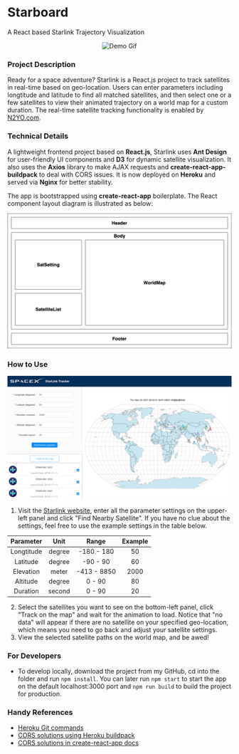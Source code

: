 # Starboard
A React based Starlink Trajectory Visualization

<p align="center"><img src="pictures/starlink-demo.gif" alt="Demo Gif"></p>

### Project Description

Ready for a space adventure? Starlink is a React.js project to track satellites in real-time based on geo-location. Users can enter parameters including longtitude and latitude to find all matched satellites, and then select one or a few satellites to view their animated trajectory on a world map for a custom duration. The real-time satellite tracking functionality is enabled by [N2YO.com](https://www.n2yo.com/).

### Technical Details

A lightweight frontend project based on **React.js**, Starlink uses **Ant Design** for user-friendly UI components and **D3** for dynamic satellite visualization. It also uses the **Axios** library to make AJAX requests and **create-react-app-buildpack** to deal with CORS issues. It is now deployed on **Heroku** and served via **Nginx** for better stability.

The app is bootstrapped using **create-react-app** boilerplate. The React component layout diagram is illustrated as below:
<p align="center"><img src="pictures/component-diagram.png" alt="Diagram"></p>

### How to Use

<p align="center"><img src="pictures/recommended-settings.png" alt="Settings"></p>

1. Visit the [Starlink website](https://starlink521.herokuapp.com/), enter all the parameter settings on the upper-left panel and click "Find Nearby Satellite". If you have no clue about the settings, feel free to use the example settings in the table below.

| Parameter | Unit | Range | Example |
| :----: | :----: | :----: | :----: |
| Longtitude | degree | -180 - 180 | 50 |
| Latitude | degree | -90 - 90 | 60 |
| Elevation | meter | -413 - 8850 | 2000 |
| Altitude | degree | 0 - 90 | 80 |
| Duration | second | 0 - 90 | 20 |

2. Select the satellites you want to see on the bottom-left panel, click "Track on the map" and wait for the animation to load. Notice that "no data" will appear if there are no satellite on your specified geo-location, which means you need to go back and adjust your satellite settings.
3. View the selected satellite paths on the world map, and be awed!

### For Developers

* To develop locally, download the project from my GitHub, cd into the folder and run `npm install`. You can later run `npm start` to start the app on the default localhost:3000 port and  `npm run build` to build the project for production.

### Handy References

* [Heroku Git commands](https://devcenter.heroku.com/articles/git)
* [CORS solutions using Heroku buildpack](https://github.com/mars/create-react-app-buildpack)
* [CORS solutions in create-react-app docs](https://create-react-app.dev/docs/proxying-api-requests-in-development/#invalid-host-header-errors-after-configuring-proxy)
